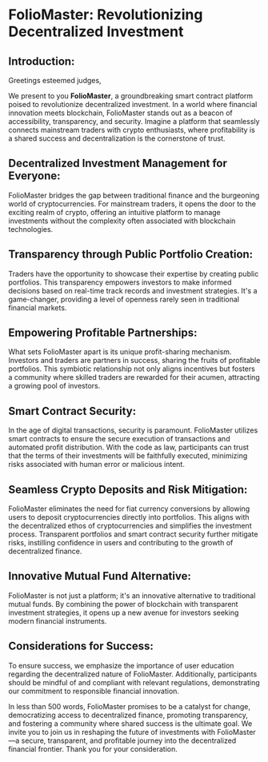 # FolioMaster: Revolutionizing Decentralized Investment

## Introduction:
Greetings esteemed judges,

We present to you **FolioMaster**, a groundbreaking smart contract platform poised to revolutionize decentralized investment. In a world where financial innovation meets blockchain, FolioMaster stands out as a beacon of accessibility, transparency, and security. Imagine a platform that seamlessly connects mainstream traders with crypto enthusiasts, where profitability is a shared success and decentralization is the cornerstone of trust.

## Decentralized Investment Management for Everyone:
FolioMaster bridges the gap between traditional finance and the burgeoning world of cryptocurrencies. For mainstream traders, it opens the door to the exciting realm of crypto, offering an intuitive platform to manage investments without the complexity often associated with blockchain technologies.

## Transparency through Public Portfolio Creation:
Traders have the opportunity to showcase their expertise by creating public portfolios. This transparency empowers investors to make informed decisions based on real-time track records and investment strategies. It's a game-changer, providing a level of openness rarely seen in traditional financial markets.

## Empowering Profitable Partnerships:
What sets FolioMaster apart is its unique profit-sharing mechanism. Investors and traders are partners in success, sharing the fruits of profitable portfolios. This symbiotic relationship not only aligns incentives but fosters a community where skilled traders are rewarded for their acumen, attracting a growing pool of investors.

## Smart Contract Security:
In the age of digital transactions, security is paramount. FolioMaster utilizes smart contracts to ensure the secure execution of transactions and automated profit distribution. With the code as law, participants can trust that the terms of their investments will be faithfully executed, minimizing risks associated with human error or malicious intent.

## Seamless Crypto Deposits and Risk Mitigation:
FolioMaster eliminates the need for fiat currency conversions by allowing users to deposit cryptocurrencies directly into portfolios. This aligns with the decentralized ethos of cryptocurrencies and simplifies the investment process. Transparent portfolios and smart contract security further mitigate risks, instilling confidence in users and contributing to the growth of decentralized finance.

## Innovative Mutual Fund Alternative:
FolioMaster is not just a platform; it's an innovative alternative to traditional mutual funds. By combining the power of blockchain with transparent investment strategies, it opens up a new avenue for investors seeking modern financial instruments.

## Considerations for Success:
To ensure success, we emphasize the importance of user education regarding the decentralized nature of FolioMaster. Additionally, participants should be mindful of and compliant with relevant regulations, demonstrating our commitment to responsible financial innovation.

In less than 500 words, FolioMaster promises to be a catalyst for change, democratizing access to decentralized finance, promoting transparency, and fostering a community where shared success is the ultimate goal. We invite you to join us in reshaping the future of investments with FolioMaster—a secure, transparent, and profitable journey into the decentralized financial frontier. Thank you for your consideration.
